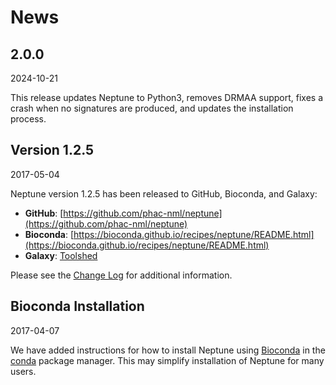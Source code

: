 # News #

## 2.0.0 ##

2024-10-21

This release updates Neptune to Python3, removes DRMAA support, fixes a crash when no signatures are produced, and updates the installation process.

## Version 1.2.5 ##

2017-05-04

Neptune version 1.2.5 has been released to GitHub, Bioconda, and Galaxy:

* **GitHub**: [https://github.com/phac-nml/neptune](https://github.com/phac-nml/neptune)
* **Bioconda**: [https://bioconda.github.io/recipes/neptune/README.html](https://bioconda.github.io/recipes/neptune/README.html)
* **Galaxy**: [Toolshed](https://toolshed.g2.bx.psu.edu/repository?repository_id=a8304940589f4e95&changeset_revision=e2725e0b0113)

Please see the [Change Log](CHANGELOG) for additional information.

## Bioconda Installation ##

2017-04-07

We have added instructions for how to install Neptune using [Bioconda](https://bioconda.github.io/) in the [conda](https://conda.io/docs/intro.html) package manager. This may simplify installation of Neptune for many users.


